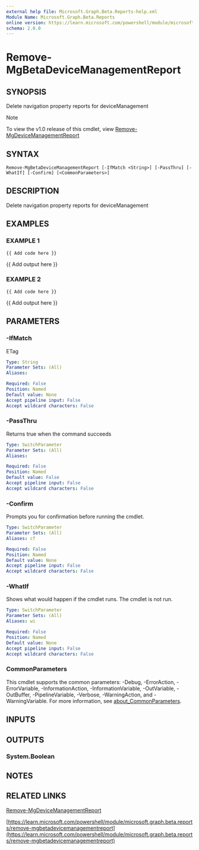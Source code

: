 ```yaml
---
external help file: Microsoft.Graph.Beta.Reports-help.xml
Module Name: Microsoft.Graph.Beta.Reports
online version: https://learn.microsoft.com/powershell/module/microsoft.graph.beta.reports/remove-mgbetadevicemanagementreport
schema: 2.0.0
---
```


# Remove-MgBetaDeviceManagementReport

## SYNOPSIS
Delete navigation property reports for deviceManagement

> [!NOTE]
> To view the v1.0 release of this cmdlet, view [Remove-MgDeviceManagementReport](/powershell/module/Microsoft.Graph.Reports/Remove-MgDeviceManagementReport?view=graph-powershell-1.0)

## SYNTAX

```
Remove-MgBetaDeviceManagementReport [-IfMatch <String>] [-PassThru] [-WhatIf] [-Confirm] [<CommonParameters>]
```

## DESCRIPTION
Delete navigation property reports for deviceManagement

## EXAMPLES

### EXAMPLE 1
```
{{ Add code here }}
```

{{ Add output here }}

### EXAMPLE 2
```
{{ Add code here }}
```

{{ Add output here }}

## PARAMETERS

### -IfMatch
ETag

```yaml
Type: String
Parameter Sets: (All)
Aliases:

Required: False
Position: Named
Default value: None
Accept pipeline input: False
Accept wildcard characters: False
```

### -PassThru
Returns true when the command succeeds

```yaml
Type: SwitchParameter
Parameter Sets: (All)
Aliases:

Required: False
Position: Named
Default value: False
Accept pipeline input: False
Accept wildcard characters: False
```

### -Confirm
Prompts you for confirmation before running the cmdlet.

```yaml
Type: SwitchParameter
Parameter Sets: (All)
Aliases: cf

Required: False
Position: Named
Default value: None
Accept pipeline input: False
Accept wildcard characters: False
```

### -WhatIf
Shows what would happen if the cmdlet runs.
The cmdlet is not run.

```yaml
Type: SwitchParameter
Parameter Sets: (All)
Aliases: wi

Required: False
Position: Named
Default value: None
Accept pipeline input: False
Accept wildcard characters: False
```

### CommonParameters
This cmdlet supports the common parameters: -Debug, -ErrorAction, -ErrorVariable, -InformationAction, -InformationVariable, -OutVariable, -OutBuffer, -PipelineVariable, -Verbose, -WarningAction, and -WarningVariable. For more information, see [about_CommonParameters](http://go.microsoft.com/fwlink/?LinkID=113216).

## INPUTS

## OUTPUTS

### System.Boolean
## NOTES

## RELATED LINKS
[Remove-MgDeviceManagementReport](/powershell/module/Microsoft.Graph.Reports/Remove-MgDeviceManagementReport?view=graph-powershell-1.0)

[https://learn.microsoft.com/powershell/module/microsoft.graph.beta.reports/remove-mgbetadevicemanagementreport](https://learn.microsoft.com/powershell/module/microsoft.graph.beta.reports/remove-mgbetadevicemanagementreport)


